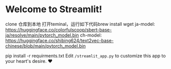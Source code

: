 # Welcome to Streamlit!
clone 仓库到本地
打开teminal，运行如下代码brew install wget 
ja-model: https://huggingface.co/colorfulscoop/sbert-base-ja/resolve/main/pytorch_model.bin
ch-model: https://huggingface.co/shibing624/text2vec-base-chinese/blob/main/pytorch_model.bin

pip install -r requirments.txt
Edit `/streamlit_app.py` to customize this app to your heart's desire. :heart:


